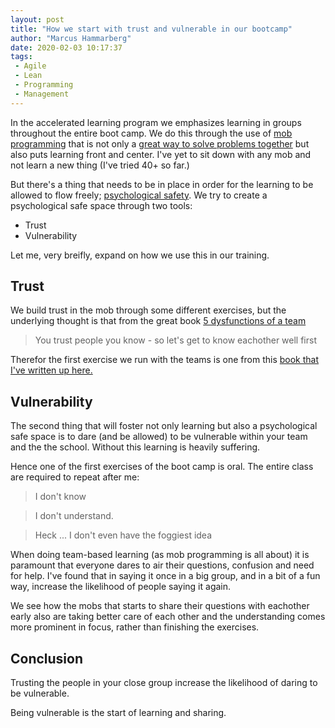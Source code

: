 ```yaml
---
layout: post
title: "How we start with trust and vulnerable in our bootcamp"
author: "Marcus Hammarberg"
date: 2020-02-03 10:17:37
tags:
 - Agile
 - Lean
 - Programming
 - Management
---
```


In the [</salt>](https://salt.study/) accelerated learning program we emphasizes learning in groups throughout the entire boot camp. We do this through the use of [mob programming](https://en.wikipedia.org/wiki/Mob_programming) that is not only a [great way to solve problems together](http://codebetter.com/marcushammarberg/2013/08/06/mob-programming/) but also puts learning front and center. I've yet to sit down with any mob and not learn a new thing (I've tried 40+ so far.)

But there's a thing that needs to be in place in order for the learning to be allowed to flow freely; [psychological safety](https://en.wikipedia.org/wiki/Psychological_safety). We try to create a psychological safe space through two tools:

* Trust 
* Vulnerability 

Let me, very breifly, expand on how we use this in our training.

<a name='more'></a>

## Trust

We build trust in the mob through some different exercises, but the underlying thought is that from the great book [5 dysfunctions of a team](https://www.amazon.com/Five-Dysfunctions-Team-Leadership-Fable/dp/0787960756)

> You trust people you know - so let's get to know eachother well first

Therefor the first exercise we run with the teams is one from this [book that I've written up here.](http://www.marcusoft.net/2016/02/5-dysfunctions-of-a-team-exercise.html)

## Vulnerability 

The second thing that will foster not only learning but also a psychological safe space is to dare (and be allowed) to be vulnerable within your team and the the school. Without this learning is heavily suffering. 

Hence one of the first exercises of the [</salt>](https://salt.study/) boot camp is oral. The entire class are required to repeat after me:

> I don't know

> I don't understand.

> Heck ... I don't even have the foggiest idea

When doing team-based learning (as mob programming is all about) it is paramount that everyone dares to air their questions, confusion and need for help. I've found that in saying it once in a big group, and in a bit of a fun way, increase the likelihood of people saying it again.

We see how the mobs that starts to share their questions with eachother early also are taking better care of each other and the understanding comes more prominent in focus, rather than finishing the exercises. 

## Conclusion

Trusting the people in your close group increase the likelihood of daring to be vulnerable.

Being vulnerable is the start of learning and sharing.